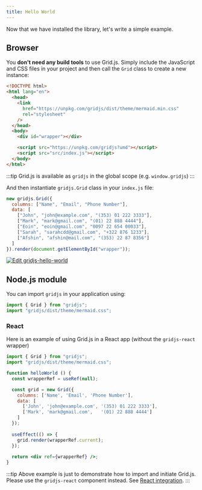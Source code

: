```yaml
---
title: Hello World
---
```


Now that we have installed the library, let's write a simple example.

## Browser

You **don't need any build tools** to use Grid.js. Simply include the JavaScript and CSS files in your project and then
call the `Grid` class to create a new instance:

```html title="index.html"
<!DOCTYPE html>
<html lang="en">
  <head>
    <link
      href="https://unpkg.com/gridjs/dist/theme/mermaid.min.css"
      rel="stylesheet"
    />
  </head>
  <body>
    <div id="wrapper"></div>

    <script src="https://unpkg.com/gridjs?umd"></script>
    <script src="src/index.js"></script>
  </body>
</html>

```

:::tip
Grid.js is available as `gridjs` in the global scope (e.g. `window.gridjs`)
:::

And then instantiate `gridjs.Grid` class in your `index.js` file:

```js title="src/index.js"
new gridjs.Grid({
  columns: ["Name", "Email", "Phone Number"],
  data: [
    ["John", "john@example.com", "(353) 01 222 3333"],
    ["Mark", "mark@gmail.com", "(01) 22 888 4444"],
    ["Eoin", "eoin@gmail.com", "0097 22 654 00033"],
    ["Sarah", "sarahcdd@gmail.com", "+322 876 1233"],
    ["Afshin", "afshin@mail.com", "(353) 22 87 8356"]
  ]
}).render(document.getElementById("wrapper"));
```

<a target="_blank" rel="noreferrer" href="https://codesandbox.io/s/gridjs-hello-world-o65fb?fontsize=14&hidenavigation=1&theme=dark">
  <img alt="Edit gridjs-hello-world" src="https://codesandbox.io/static/img/play-codesandbox.svg" />
</a>


## Node.js module

You can import `gridjs` in your application using:

```js
import { Grid } from "gridjs";
import "gridjs/dist/theme/mermaid.css";
```

### React

Here is an example of using Grid.js in a React app (without the `gridjs-react` wrapper)

```jsx
import { Grid } from "gridjs";
import "gridjs/dist/theme/mermaid.css";

function helloWorld () {
  const wrapperRef = useRef(null);

  const grid = new Grid({
    columns: ['Name', 'Email', 'Phone Number'],
    data: [
      ['John', 'john@example.com', '(353) 01 222 3333'],
      ['Mark', 'mark@gmail.com',   '(01) 22 888 4444']
    ]
  });
  
  useEffect(() => {
    grid.render(wrapperRef.current);
  });
  
  return <div ref={wrapperRef} />;
}
```

:::tip
Above example is just to demonstrate how to import and initiate Grid.js. 
Please use the `gridjs-react` component instead. See [React integration](./integrations/react.md).
:::

